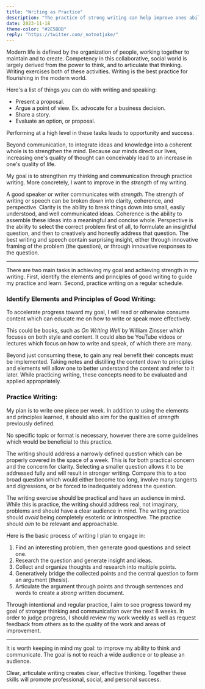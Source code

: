 ```yaml
---
title: "Writing as Practice"
description: "The practice of strong writing can help improve ones ability to think and communicate. I plan to start a practice of writing to improve myself and here's how"
date: 2023-11-18
theme-color: "#2E5DDB"
reply: "https://twitter.com/_notnotjake/"
---
```

Modern life is defined by the organization of people, working together to maintain and to create. Competency in this collaborative, social world is largely derived from the power to think, and to articulate that thinking. Writing exercises both of these activities. Writing is the best practice for flourishing in the modern world.

Here's a list of things you can do with writing and speaking:
- Present a proposal.
- Argue a point of view. Ex. advocate for a business decision.
- Share a story.
- Evaluate an option, or proposal.

Performing at a high level in these tasks leads to opportunity and success. 

Beyond communication, to integrate ideas and knowledge into a coherent whole is to strengthen the mind. Because our minds direct our lives, increasing one's quality of thought can conceivably lead to an increase in one's quality of life. 

My goal is to strengthen my thinking and communication through practice writing. More concretely, I want to improve in the _strength_ of my writing.

A good speaker or writer communicates with _strength_. The strength of writing or speech can be broken down into clarity, coherence, and perspective. Clarity is the ability to break things down into small, easily understood, and well communicated ideas. Coherence is the ability to assemble these ideas into a meaningful and concise whole. Perspective is the ability to select the correct problem first of all, to formulate an insightful question, and then to creatively and honestly address that question. The best writing and speech contain surprising insight, either through innovative framing of the problem (the question), or through innovative responses to the question.

- - -

There are two main tasks in achieving my goal and achieving strength in my writing. First, identify the elements and principles of good writing to guide my practice and learn. Second, practice writing on a regular schedule.

### Identify Elements and Principles of Good Writing:
To accelerate progress toward my goal, I will read or otherwise consume content which can educate me on how to write or speak more effectively.

This could be books, such as _On Writing Well_ by William Zinsser which focuses on both style and content. It could also be YouTube videos or lectures which focus on how to write and speak, of which there are many.

Beyond just consuming these, to gain any real benefit their concepts must be implemented. Taking notes and distilling the content down to principles and elements will allow one to better understand the content and refer to it later. While practicing writing, these concepts need to be evaluated and applied appropriately.

### Practice Writing:
My plan is to write one piece per week. In addition to using the elements and principles learned, it should also aim for the qualities of _strength_ previously defined.

No specific topic or format is necessary, however there are some guidelines which would be beneficial to this practice. 

The writing should address a narrowly defined question which can be properly covered in the space of a week. This is for both practical concern and the concern for clarity. Selecting a smaller question allows it to be addressed fully and will result in stronger writing. Compare this to a too broad question which would either become too long, involve many tangents and digressions, or be forced to inadequately address the question.

The writing exercise should be practical and have an audience in mind. While this is practice, the writing should address real, not imaginary, problems and should have a clear audience in mind. The writing practice should _avoid_ being completely esoteric or introspective. The practice should _aim_ to be relevant and approachable.

Here is the basic process of writing I plan to engage in:
1. Find an interesting problem, then generate good questions and select one. 
2. Research the question and generate insight and ideas.
3. Collect and organize thoughts and research into multiple points.
4. Generatively bridge the collected points and the central question to form an argument (thesis).
5. Articulate the argument through points and through sentences and words to create a _strong_ written document.

Through intentional and regular practice, I aim to see progress toward my goal of stronger thinking and communication over the next 8 weeks. In order to judge progress, I should review my work weekly as well as request feedback from others as to the quality of the work and areas of improvement.

- - -
It is worth keeping in mind my goal: to improve my ability to think and communicate. The goal is not to reach a wide audience or to please an audience.

Clear, articulate writing creates clear, effective thinking. Together these skills will promote professional, social, and personal success.